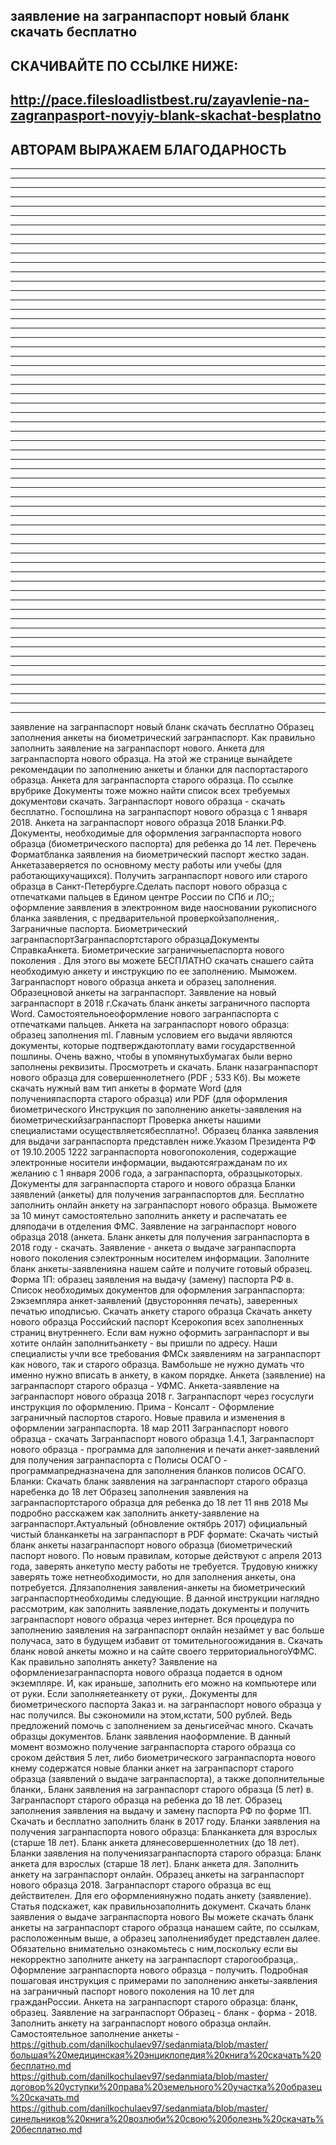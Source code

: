 заявление на загранпаспорт новый бланк скачать бесплатно
--------------------------------------------------
СКАЧИВАЙТЕ ПО ССЫЛКЕ НИЖЕ:
--------------------------------------------------
http://pace.filesloadlistbest.ru/zayavlenie-na-zagranpasport-novyiy-blank-skachat-besplatno
--------------------------------------------------
АВТОРАМ ВЫРАЖАЕМ БЛАГОДАРНОСТЬ
--------------------------------------------------
--------------------------------------------------
--------------------------------------------------
--------------------------------------------------
--------------------------------------------------
--------------------------------------------------
--------------------------------------------------
--------------------------------------------------
--------------------------------------------------
--------------------------------------------------
--------------------------------------------------
--------------------------------------------------
--------------------------------------------------
--------------------------------------------------
--------------------------------------------------
--------------------------------------------------
--------------------------------------------------
--------------------------------------------------
--------------------------------------------------
--------------------------------------------------
--------------------------------------------------
--------------------------------------------------
--------------------------------------------------
--------------------------------------------------
--------------------------------------------------
--------------------------------------------------
--------------------------------------------------
--------------------------------------------------
--------------------------------------------------
--------------------------------------------------
--------------------------------------------------
--------------------------------------------------
--------------------------------------------------
--------------------------------------------------
--------------------------------------------------
--------------------------------------------------
--------------------------------------------------
--------------------------------------------------
--------------------------------------------------
--------------------------------------------------
--------------------------------------------------
--------------------------------------------------
--------------------------------------------------
--------------------------------------------------
--------------------------------------------------
--------------------------------------------------
--------------------------------------------------
--------------------------------------------------
--------------------------------------------------
--------------------------------------------------
--------------------------------------------------
--------------------------------------------------
--------------------------------------------------
--------------------------------------------------
--------------------------------------------------
--------------------------------------------------
--------------------------------------------------
--------------------------------------------------
--------------------------------------------------
--------------------------------------------------
заявление на загранпаспорт новый бланк скачать бесплатно Образец заполнения анкеты на биометрический загранпаспорт. Как правильно заполнить заявление на загранпаспорт нового. Анкета для загранпаспорта нового образца. На этой же странице вынайдете рекомендации по заполнению анкеты и бланки для паспортастарого образца. Анкета для загранпаспорта старого образца. По ссылке врубрике Документы тоже можно найти список всех требуемых документови скачать. Загранпаспорт нового образца - скачать бесплатно. Госпошлина на загранпаспорт нового образца с 1 января 2018. Анкета на загранпаспорт нового образца 2018  Бланки.РФ. Документы, необходимые для оформления загранпаспорта нового образца (биометрического паспорта) для ребенка до 14 лет. Перечень  Форматбланка заявления на биометрический паспорт жестко задан.  Анкетазаверяется по основному месту работы или учебы (для работающихучащихся). Получить загранпаспорт нового или старого образца в Санкт-Петербурге.Сделать паспорт нового образца с отпечатками пальцев в Едином центре России по СПб и ЛО;; оформление заявления в электронном виде наосновании рукописного бланка заявления, с предварительной проверкойзаполнения,. Заграничные паспорта. Биометрический загранпаспортЗагранпаспортстарого образцаДокументы СправкаАнкета. Биометрические заграничныепаспорта нового поколения . Для этого вы можете БЕСПЛАТНО скачать снашего сайта необходимую анкету и инструкцию по ее заполнению. Мыможем. Загранпаспорт нового образца анкета и образец заполнения. Образецновой анкеты на загранпаспорт. Заявление на новый загранпаспорт в 2018 г.Скачать бланк анкеты заграничного паспорта Word. Самостоятельноеоформление нового загранпаспорта с отпечатками пальцев. Анкета на загранпаспорт нового образца: образец заполнения ml. Главным условием его выдачи являются документы, которые подтверждаютоплату вами государственной пошлины. Очень важно, чтобы в упомянутыхбумагах были верно заполнены реквизиты. Просмотреть и скачать. Бланк назагранпаспорт нового образца для совершеннолетнего (PDF ; 533 Кб). Вы можете скачать нужный вам тип анкеты в формате Word (для полученияпаспорта старого образца) или PDF (для оформления биометрического Инструкция по заполнению анкеты-заявления на биометрическийзагранпаспорт  Проверка анкеты нашими специалистами осуществляетсябесплатно!. Образец бланка заявления для выдачи загранпаспорта представлен ниже.Указом Президента РФ от 19.10.2005  1222 загранпаспорта новогопоколения, содержащие электронные носители информации, выдаютсягражданам по их желанию с 1 января 2006 года, а загранпаспорта, образцыкоторых. Документы для загранпаспорта старого и нового образца
Бланки заявлений (анкеты) для получения загранпаспортов для. Бесплатно заполнить онлайн анкету на загранпаспорт нового образца. Выможете за 10 минут самостоятельно заполнить анкету и распечатать ее дляподачи в отделения ФМС. Заявление на загранпаспорт нового образца 2018 (анкета. Бланк анкеты для получения загранпаспорта в 2018 году - скачать. Заявление - анкета о выдаче загранпаспорта нового поколения сэлектронным носителем информации. Заполните бланк анкеты-заявленияна нашем сайте и получите готовый образец. Форма 1П: образец заявления на выдачу (замену) паспорта РФ в. Список необходимых документов для оформления загранпаспорта: 2экземпляра анкет-заявлений (двусторонняя печать), заверенных печатью иподписью. Скачать анкету старого образца  Скачать анкету нового образца Российский паспорт Ксерокопия всех заполненных страниц внутреннего. Если вам нужно оформить загранпаспорт и вы хотите онлайн заполнитьанкету - вы пришли по адресу. Наши специалисты учли все требования ФМСк заявлениям на загранпаспорт как нового, так и старого образца. Вамбольше не нужно думать что именно нужно вписать в анкету, в каком порядке. Анкета (заявление) на загранпаспорт старого образца - УФМС. Анкета-заявление на загранпаспорт нового образца 2018 г. Загранпаспорт через госуслуги  инструкция по оформлению. Прима - Консалт - Оформление заграничный паспортов старого. Новые правила и изменения в оформлении загранпаспорта. 18 мар 2011  Загранпаспорт нового образца - скачать Загранпаспорт нового образца 1.4.1, Загранпаспорт нового образца - программа для заполнения и печати анкет-заявлений для получения загранпаспорта с  Полисы ОСАГО - программапредназначена для заполнения бланков полисов ОСАГО. Бланки: Скачать бланк заявления на загранпаспорт старого образца наребенка до 18 лет  Образец заполнения заявления на загранпаспортстарого образца для ребенка до 18 лет
11 янв 2018  Мы подробно расскажем как заполнить анкету-заявление на загранпаспорт.Актуальный (обновление  октябрь 2017) официальный чистый бланканкеты на загранпаспорт в PDF формате: Скачать чистый бланк анкеты назагранпаспорт нового образца (биометрический паспорт нового. По новым правилам, которые действуют с апреля 2013 года, заверять анкетупо месту работы не требуется. Трудовую книжку заверять тоже нетнеобходимости, но для заполнения анкеты, она потребуется. Длязаполнения заявления-анкеты на биометрический загранпаспортнеобходимы следующие. В данной инструкции наглядно рассмотрим, как заполнить заявление,подать документы и получить загранпаспорт нового образца через интернет. Вся процедура по заполнению заявления на загранпаспорт онлайн незаймет у вас больше получаса, зато в будущем избавит от томительногоожидания в. Скачать бланк новой анкеты можно и на сайте своего территориальногоУФМС. Как правильно заполнять анкету? Заявление на оформлениезагранпаспорта нового образца подается в одном экземпляре. И, как ираньше, заполнить его можно на компьютере или от руки. Если заполняетеанкету от руки,. Документы для биометрического паспорта    Заказ и. на загранпаспорт нового образца у нас получился. Вы сэкономили на этом,кстати, 500 рублей. Ведь предложений помочь с заполнением за деньгисейчас много. Скачать образцы документов. Бланк заявления наоформление. В данный момент возможно получение загранпаспорта старого образца со сроком действия 5 лет, либо биометрического загранпаспорта нового  кнему содержатся новые бланки анкет на загранпаспорт старого образца (заявлений о выдаче загранпаспорта), а также дополнительные бланки,. Бланк заявления на загранпаспорт старого образца (5 лет) в. Загранпаспорт старого образца на ребенка до 18 лет. Образец заполнения заявления на выдачу и замену паспорта РФ по форме 1П. Скачать и бесплатно заполнить бланк в 2017 году. Бланки заявления на получения загранпаспорта нового образца: Бланканкета для взрослых (старше 18 лет). Бланк анкета длянесовершеннолетних (до 18 лет). Бланки заявления на получениязагранпаспорта старого образца: Бланк анкета для взрослых (старше 18 лет). Бланк анкета для. Заполнить анкету на загранпаспорт онлайн. Образец анкеты на загранпаспорт нового образца 2018. Загранпаспорт старого образца вс ещ действителен. Для его оформлениянужно подать анкету (заявление). Статья подскажет, как правильнозаполнить документ. Скачать бланк заявления о выдаче загранпаспорта нового
Вы можете скачать бланк анкеты на загранпаспорт старого образца нанашем сайте, по ссылкам, расположенным выше, а образец заполнениябудет представлен далее. Обязательно внимательно ознакомьтесь с ним,поскольку если вы некорректно заполните анкету на загранпаспорт старогообразца,. Оформление загранпаспорта нового образца - получить. Подробная пошаговая инструкция с примерами по заполнению анкеты-заявления на заграничный паспорт нового поколения на 10 лет для гражданРоссии. Анкета на загранпаспорт старого образца: бланк, образец. Заявление на загранпаспорт  Образец - бланк - форма - 2018. Заполнить анкету на загранпаспорт нового образца онлайн. Самостоятельное заполнение анкеты -
https://github.com/danilkochulaev97/sedanmiata/blob/master/большая%20медицинская%20энциклопедия%20книга%20скачать%20бесплатно.md
https://github.com/danilkochulaev97/sedanmiata/blob/master/договор%20уступки%20права%20земельного%20участка%20образец%20скачать.md
https://github.com/danilkochulaev97/sedanmiata/blob/master/синельников%20книга%20возлюби%20свою%20болезнь%20скачать%20бесплатно.md